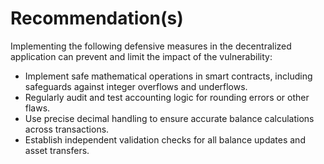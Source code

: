 # Recommendation(s)

Implementing the following defensive measures in the decentralized application can prevent and limit the impact of the vulnerability:

- Implement safe mathematical operations in smart contracts, including safeguards against integer overflows and underflows.
- Regularly audit and test accounting logic for rounding errors or other flaws.
- Use precise decimal handling to ensure accurate balance calculations across transactions.
- Establish independent validation checks for all balance updates and asset transfers.
